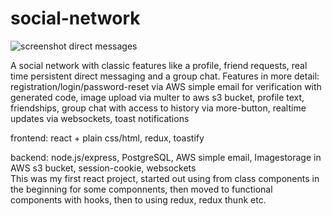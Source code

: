 # social-network

![screenshot direct messages](https://user-images.githubusercontent.com/26009380/172630025-7af8b41f-60ff-487f-8e92-56a46864274a.png)


A social network with classic features like a profile, friend requests, real time persistent direct messaging and a group chat. 
Features in more detail:
registration/login/password-reset via AWS simple email for verification with generated code, image upload via multer to aws s3 bucket, profile text, friendships, group chat with access to history via more-button, realtime updates via websockets, toast notifications 

frontend:
react + plain css/html, redux, toastify

backend:
node.js/express, PostgreSQL, AWS simple email, Imagestorage in AWS s3 bucket, session-cookie, websockets
<br>This was my first react project, started out using from class components in the beginning for some componnents, then moved to functional components with hooks, then to using redux, redux thunk etc.
